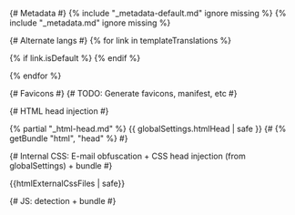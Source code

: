 <meta charset="UTF-8" />
<meta name="viewport" content="width=device-width, initial-scale=1.0" />
<meta name="generator" content="{{ eleventy.generator }}" />
<meta name="generator" content="poko" />

{# Metadata #}
{% include "_metadata-default.md" ignore missing %}
{% include "_metadata.md" ignore missing %}

{# Alternate langs #}
{% for link in templateTranslations %}

<link rel="alternate" hreflang="{{link.lang}}" href="{{baseUrl}}{{link.url}}" />
{% if link.isDefault %}
<link rel="alternate" hreflang="x-default" href="{{baseUrl}}{{link.url}}" />
{% endif %}

{% endfor %}

{# Favicons #} {# TODO: Generate favicons, manifest, etc #}

{# HTML head injection #}

{% partial "_html-head.md" %}
{{ globalSettings.htmlHead | safe }}
{# {% getBundle "html", "head" %} #}

{# Internal CSS: E-mail obfuscation + CSS head injection (from globalSettings) + bundle #}

{{htmlExternalCssFiles | safe}}

<link rel="stylesheet" href="{% getBundleFileUrl 'css', 'external' %}">

<style>
a[href^="mailto:"] b {display: none;}
{{ brandStyles | safe }}
{{ globalSettings.cssHead | safe }}
{% getBundle "css" %}
</style>

{# JS: detection + bundle #}

<script>
(function(H){H.className=H.className.replace(/\bno-js\b/,'js')})(document.documentElement)
{% getBundle "js" %}
</script>
